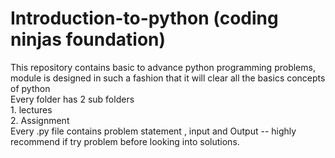 # Introduction-to-python (coding ninjas foundation)
This repository contains basic to advance python programming problems, module is designed in such a fashion that it will clear all the basics concepts of python
<br/>Every folder has 2 sub folders <br/> 1. lectures <br/> 2. Assignment <br/>
Every .py file contains problem statement , input and Output -- highly recommend if try problem before looking into solutions.
